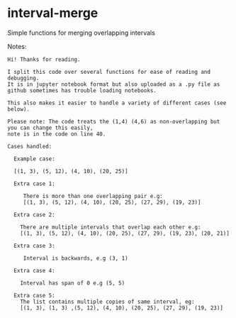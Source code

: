 # interval-merge
Simple functions for merging overlapping intervals


Notes:

    Hi! Thanks for reading.
    
    I split this code over several functions for ease of reading and debugging. 
    It is in jupyter notebook format but also uploaded as a .py file as 
    github sometimes has trouble loading notebooks.
    
    This also makes it easier to handle a variety of different cases (see below).
  
    Please note: The code treats the (1,4) (4,6) as non-overlapping but you can change this easily, 
    note is in the code on line 40.
    
    Cases handled:
    
      Example case: 
      
      [(1, 3), (5, 12), (4, 10), (20, 25)]
      
      Extra case 1:
    
         There is more than one overlapping pair e.g: 
         [(1, 3), (5, 12), (4, 10), (20, 25), (27, 29), (19, 23)]
    
      Extra case 2:
    
        There are multiple intervals that overlap each other e.g: 
        [(1, 3), (5, 12), (4, 10), (20, 25), (27, 29), (19, 23), (20, 21)]
    
      Extra case 3:
    
         Interval is backwards, e.g (3, 1)
        
      Extra case 4:
    
        Interval has span of 0 e.g (5, 5)
        
      Extra case 5:
        The list contains multiple copies of same interval, eg:
        [(1, 3), (1, 3) ,(5, 12), (4, 10), (20, 25), (27, 29), (19, 23)]
        
        
